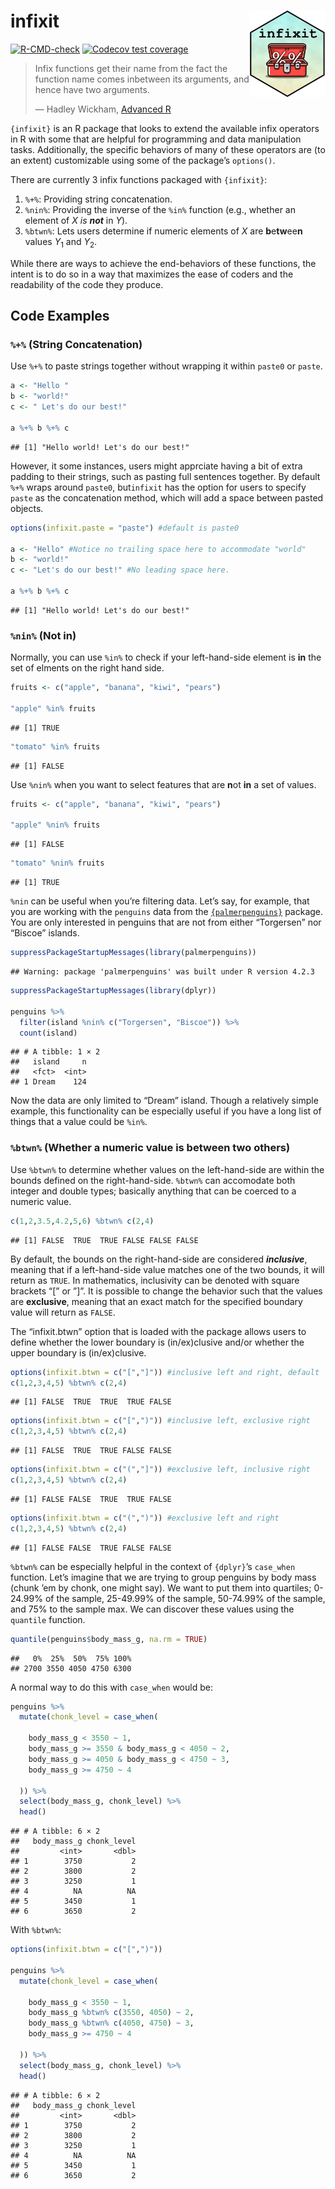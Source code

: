
<!-- README.md is generated from README.Rmd. Please edit that file -->

# infixit <img src="man/figures/logo.png" align="right" height="138"/>

<!-- badges: start -->

[![R-CMD-check](https://github.com/prlitics/infixit/actions/workflows/R-CMD-check.yaml/badge.svg)](https://github.com/prlitics/infixit/actions/workflows/R-CMD-check.yaml)
[![Codecov test
coverage](https://codecov.io/gh/prlitics/infixit/branch/main/graph/badge.svg)](https://app.codecov.io/gh/prlitics/infixit?branch=main)

<!-- badges: end -->

> Infix functions get their name from the fact the function name comes
> inbetween its arguments, and hence have two arguments.
>
> — Hadley Wickham, [Advanced
> R](https://adv-r.hadley.nz/functions.html#:~:text=Infix%20functions%20get%20their%20name,%2C%20%3C%3D%20%2C%20%3D%3D%20%2C%20!%3D)

`{infixit}` is an R package that looks to extend the available infix
operators in R with some that are helpful for programming and data
manipulation tasks. Additionally, the specific behaviors of many of
these operators are (to an extent) customizable using some of the
package’s `options()`.

There are currently 3 infix functions packaged with `{infixit}`:

1.  `%+%`: Providing string concatenation.
2.  `%nin%`: Providing the inverse of the `%in%` function (e.g., whether
    an element of $X$ *is **not*** in $Y$).
3.  `%btwn%`: Lets users determine if numeric elements of $X$ are
    **b**e**tw**ee**n** values $Y_1$ and $Y_2$.

While there are ways to achieve the end-behaviors of these functions,
the intent is to do so in a way that maximizes the ease of coders and
the readability of the code they produce.

## Code Examples

### `%+%` (String Concatenation)

Use `%+%` to paste strings together without wrapping it within `paste0`
or `paste`.

``` r
a <- "Hello "
b <- "world!"
c <- " Let's do our best!"

a %+% b %+% c
```

    ## [1] "Hello world! Let's do our best!"

However, it some instances, users might apprciate having a bit of extra
padding to their strings, such as pasting full sentences together. By
default `%+%` wraps around `paste0`, but`infixit` has the option for
users to specify `paste` as the concatenation method, which will add a
space between pasted objects.

``` r
options(infixit.paste = "paste") #default is paste0

a <- "Hello" #Notice no trailing space here to accommodate "world"
b <- "world!"
c <- "Let's do our best!" #No leading space here.

a %+% b %+% c
```

    ## [1] "Hello world! Let's do our best!"

### `%nin%` (Not in)

Normally, you can use `%in%` to check if your left-hand-side element is
**in** the set of elments on the right hand side.

``` r
fruits <- c("apple", "banana", "kiwi", "pears")

"apple" %in% fruits
```

    ## [1] TRUE

``` r
"tomato" %in% fruits
```

    ## [1] FALSE

Use `%nin%` when you want to select features that are **n**ot **in** a
set of values.

``` r
fruits <- c("apple", "banana", "kiwi", "pears")

"apple" %nin% fruits
```

    ## [1] FALSE

``` r
"tomato" %nin% fruits
```

    ## [1] TRUE

`%nin` can be useful when you’re filtering data. Let’s say, for example,
that you are working with the `penguins` data from the
[`{palmerpenguins}`](https://allisonhorst.github.io/palmerpenguins/)
package. You are only interested in penguins that are not from either
“Torgersen” nor “Biscoe” islands.

``` r
suppressPackageStartupMessages(library(palmerpenguins))
```

    ## Warning: package 'palmerpenguins' was built under R version 4.2.3

``` r
suppressPackageStartupMessages(library(dplyr))

penguins %>%
  filter(island %nin% c("Torgersen", "Biscoe")) %>%
  count(island)
```

    ## # A tibble: 1 × 2
    ##   island     n
    ##   <fct>  <int>
    ## 1 Dream    124

Now the data are only limited to “Dream” island. Though a relatively
simple example, this functionality can be especially useful if you have
a long list of things that a value could be `%in%`.

### `%btwn%` (Whether a numeric value is between two others)

Use `%btwn%` to determine whether values on the left-hand-side are
within the bounds defined on the right-hand-side. `%btwn%` can
accomodate both integer and double types; basically anything that can be
coerced to a numeric value.

``` r
c(1,2,3.5,4.2,5,6) %btwn% c(2,4)
```

    ## [1] FALSE  TRUE  TRUE FALSE FALSE FALSE

By default, the bounds on the right-hand-side are considered
***inclusive***, meaning that if a left-hand-side value matches one of
the two bounds, it will return as `TRUE`. In mathematics, inclusivity
can be denoted with square brackets “\[” or ”\]”. It is possible to
change the behavior such that the values are **exclusive**, meaning that
an exact match for the specified boundary value will return as `FALSE`.

The “infixit.btwn” option that is loaded with the package allows users
to define whether the lower boundary is (in/ex)clusive and/or whether
the upper boundary is (in/ex)clusive.

``` r
options(infixit.btwn = c("[","]")) #inclusive left and right, default
c(1,2,3,4,5) %btwn% c(2,4)
```

    ## [1] FALSE  TRUE  TRUE  TRUE FALSE

``` r
options(infixit.btwn = c("[",")")) #inclusive left, exclusive right
c(1,2,3,4,5) %btwn% c(2,4)
```

    ## [1] FALSE  TRUE  TRUE FALSE FALSE

``` r
options(infixit.btwn = c("(","]")) #exclusive left, inclusive right
c(1,2,3,4,5) %btwn% c(2,4)
```

    ## [1] FALSE FALSE  TRUE  TRUE FALSE

``` r
options(infixit.btwn = c("(",")")) #exclusive left and right
c(1,2,3,4,5) %btwn% c(2,4)
```

    ## [1] FALSE FALSE  TRUE FALSE FALSE

`%btwn%` can be especially helpful in the context of `{dplyr}`’s
`case_when` function. Let’s imagine that we are trying to group penguins
by body mass (chunk ’em by chonk, one might say). We want to put them
into quartiles; 0-24.99% of the sample, 25-49.99% of the sample,
50-74.99% of the sample, and 75% to the sample max. We can discover
these values using the `quantile` function.

``` r
quantile(penguins$body_mass_g, na.rm = TRUE)
```

    ##   0%  25%  50%  75% 100% 
    ## 2700 3550 4050 4750 6300

A normal way to do this with `case_when` would be:

``` r
penguins %>%
  mutate(chonk_level = case_when(
    
    body_mass_g < 3550 ~ 1,
    body_mass_g >= 3550 & body_mass_g < 4050 ~ 2,
    body_mass_g >= 4050 & body_mass_g < 4750 ~ 3,
    body_mass_g >= 4750 ~ 4
    
  )) %>% 
  select(body_mass_g, chonk_level) %>%
  head()
```

    ## # A tibble: 6 × 2
    ##   body_mass_g chonk_level
    ##         <int>       <dbl>
    ## 1        3750           2
    ## 2        3800           2
    ## 3        3250           1
    ## 4          NA          NA
    ## 5        3450           1
    ## 6        3650           2

With `%btwn%`:

``` r
options(infixit.btwn = c("[",")"))

penguins %>%
  mutate(chonk_level = case_when(
    
    body_mass_g < 3550 ~ 1,
    body_mass_g %btwn% c(3550, 4050) ~ 2,
    body_mass_g %btwn% c(4050, 4750) ~ 3,
    body_mass_g >= 4750 ~ 4
    
  )) %>% 
  select(body_mass_g, chonk_level) %>%
  head()
```

    ## # A tibble: 6 × 2
    ##   body_mass_g chonk_level
    ##         <int>       <dbl>
    ## 1        3750           2
    ## 2        3800           2
    ## 3        3250           1
    ## 4          NA          NA
    ## 5        3450           1
    ## 6        3650           2
